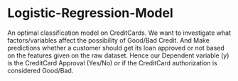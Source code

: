 # Logistic-Regression-Model
An optimal classification model on CreditCards.
We want to investigate what factors/variables affect the possibility of Good/Bad Credit.
And Make predictions whether a customer should get its loan approved or not based on the features given on the raw dataset.
Hence our Dependent variable (y) is the CreditCard Approval (Yes/No) or if the CreditCard authorization is considered Good/Bad.

